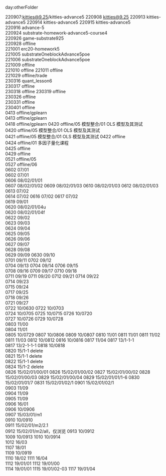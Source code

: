 day:otherFolder

220907:kitties@9.25/kitties-advance5
220908 kitties@9.25
220913 kitties-advance5
220914 kitties-advance5
220915 kitties-advance5  
220916 advance-5  
220924 substrate-homework-advance5-course4  
220926 game-substrate925  
220928 offline  
221001 erc20-homework5  
221005 substrateOneblockAdvance5poe  
221006 substrateOneblockAdvance5poe  
221009 offline  
221010 offline
221011 offline  
221029 offline/trade  
230316 quant_lesson6  
230317 offline  
230318 offline
230319 offline  
230326 offline  
230331 offline  
230401 offline  
0413 offline/gplearn  
0413 offline/gplearn  
0418 offline/gplearn
0420 offline/05 模型整合/01 OLS 模型及其测试  
0420 offline/05 模型整合/01 OLS 模型及其测试  
0421 offline/05 模型整合/01 OLS 模型及其测试
0422 offline  
0424 offline/01 多因子量化课程  
0425 offline  
0429 offline  
0521 offline/05  
0527 offline/06  
0602 07/01  
0602 07/01  
0606 08/02/01/01  
0607 08/02/01/02
0609 08/02/01/03
0610 08/02/01/03
0612 08/02/01/03
0613 07/02  
0614 07/02
0616 07/02
0617 07/02  
0619 09/01  
0620 08/02/01/04u  
0620 08/02/01/04f  
0622 09/02  
0623 09/03  
0624 09/04  
0625 09/05  
0626 09/06  
0627 09/07  
0628 09/08  
0629 09/09
0630 09/10  
0701 09/11
0702 09/12  
0704 09/13
0704 09/14
0706 09/15  
0708 09/16
0709 09/17
0710 09/18  
0711 09/19
0711 09/20
0712 09/21
0714 09/22  
0714 09/23  
0715 09/24  
0717 09/25  
0718 09/26  
0721 09/27  
0722 10/0630
0722 10/0703  
0724 10/0705
0725 10/0715
0726 10/0720  
0727 10/0726
0729 10/0728  
0803 11/00  
0804 11/01  
0805 10/0729
0807 10/0806
0809 10/0807
0810 11/01
0811 11/01
0811 11/02
0811 11/03
0812 10/0812
0816 10/0816
0817 11/04
0817 13/1-1-1  
0817 13/2-1-1-1
0818 10/0818  
0820 15/1-1 delete  
0821 15/1-1 delete  
0822 15/1-1 delete  
0824 15/1-2 delete  
0826 15/02/01/00/01
0826 15/02/01/00/02
0827 15/02/01/00/02
0828 15/02/01/00/03
0829 15/02/01/00/04
0829 15/02/01/01/1-6
0830 15/02/01/01/7
0831 15/02/01/02/1
0901 15/02/01/02/1  
0903 11/09  
0904 11/09  
0905 11/09  
0906 16/01  
0906 10/0906  
0907 15/03/01/m1  
0910 10/0910  
0911 15/02/01/m2/2.1  
0912 15/02/01/m2/all，仅浏览
0913 10/0912  
1009 10/0913
1010 10/0914  
1012 16/03  
1107 18/01  
1109 10/0919  
1110 18/02
1111 16/04  
1112 19/01/01
1112 19/01/00  
1114 19/01/01
1115 19/01/02-03
1117 19/01/04

